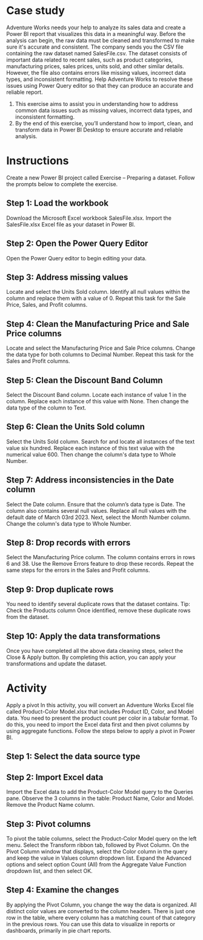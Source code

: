 # Case study
Adventure Works needs your help to analyze its sales data and create a Power BI report that visualizes this data in a meaningful way. Before the analysis can begin, the raw data must be cleaned and transformed to make sure it's accurate and consistent.
The company sends you the CSV file containing the raw dataset named SalesFile.csv. The dataset consists of important data related to recent sales, such as product categories, manufacturing prices, sales prices, units sold, and other similar details.
However, the file also contains errors like missing values, incorrect data types, and inconsistent formatting. Help Adventure Works to resolve these issues using Power Query editor so that they can produce an accurate and reliable report.
1. This exercise aims to assist you in understanding how to address common data issues such as missing values, incorrect data types, and inconsistent formatting.
2. By the end of this exercise, you’ll understand how to import, clean, and transform data in Power BI Desktop to ensure accurate and reliable analysis.

# Instructions
Create a new Power BI project called Exercise – Preparing a dataset. Follow the prompts below to complete the exercise.

## Step 1: Load the workbook
Download the Microsoft Excel workbook SalesFile.xlsx.
Import the SalesFile.xlsx Excel file as your dataset in Power BI.

## Step 2: Open the Power Query Editor
Open the Power Query editor to begin editing your data.

## Step 3: Address missing values
Locate and select the Units Sold column. 
Identify all null values within the column and replace them with a value of 0. 
Repeat this task for the Sale Price, Sales, and Profit columns.

## Step 4: Clean the Manufacturing Price and Sale Price columns
Locate and select the Manufacturing Price and Sale Price columns. 
Change the data type for both columns to Decimal Number.
Repeat this task for the Sales and Profit columns.

## Step 5: Clean the Discount Band Column
Select the Discount Band column. 
Locate each instance of value 1 in the column. Replace each instance of this value with None.
Then change the data type of the column to Text.

## Step 6: Clean the Units Sold column
Select the Units Sold column. Search for and locate all instances of the text value six hundred. 
Replace each instance of this text value with the numerical value 600.
Then change the column's data type to Whole Number.

## Step 7: Address inconsistencies in the Date column
Select the Date column. Ensure that the column’s data type is Date. 
The column also contains several null values. Replace all null values with the default date of March 03rd 2023. 
Next, select the Month Number column. Change the column's data type to Whole Number.

## Step 8: Drop records with errors
Select the Manufacturing Price column. The column contains errors in rows 6 and 38. Use the Remove Errors feature to drop these records. 
Repeat the same steps for the errors in the Sales and Profit columns.

## Step 9: Drop duplicate rows
You need to identify several duplicate rows that the dataset contains. 
Tip: Check the Products column
Once identified, remove these duplicate rows from the dataset.

## Step 10: Apply the data transformations
Once you have completed all the above data cleaning steps, select the Close & Apply button.
By completing this action, you can apply your transformations and update the dataset.

# Activity
Apply a pivot
In this activity, you will convert an Adventure Works Excel file called Product-Color Model.xlsx  that includes Product ID, Color, and Model data. You need to present the product count per color in a tabular format. To do this, you need to import the Excel data first and then pivot columns by using aggregate functions. Follow the steps below to apply a pivot in Power BI.

## Step 1: Select the data source type

## Step 2: Import Excel data
Import the Excel data to add the Product-Color Model query to the Queries pane. 
Observe the 3 columns in the table: Product Name, Color and Model. 
Remove the Product Name column. 

## Step 3: Pivot columns
To pivot the table columns, select the Product-Color Model query on the left menu. 
Select the Transform ribbon tab, followed by Pivot Column.
On the Pivot Column window that displays, select the Color column in the query and keep the value in Values column dropdown list. 
Expand the Advanced options and select option Count (All) from the Aggregate Value Function dropdown list, and then select OK. 

## Step 4: Examine the changes
By applying the Pivot Column, you change the way the data is organized. All distinct color values are converted to the column headers. There is just one row in the table, where every column has a matching count of that category in the previous rows. You can use this data to visualize in reports or dashboards, primarily in pie chart reports.


